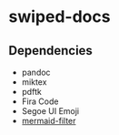 # swiped-docs

## Dependencies

- pandoc
- miktex
- pdftk
- Fira Code
- Segoe UI Emoji
- [mermaid-filter](https://github.com/raghur/mermaid-filter)

